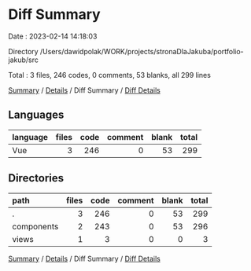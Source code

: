 # Diff Summary

Date : 2023-02-14 14:18:03

Directory /Users/dawidpolak/WORK/projects/stronaDlaJakuba/portfolio-jakub/src

Total : 3 files,  246 codes, 0 comments, 53 blanks, all 299 lines

[Summary](results.md) / [Details](details.md) / Diff Summary / [Diff Details](diff-details.md)

## Languages
| language | files | code | comment | blank | total |
| :--- | ---: | ---: | ---: | ---: | ---: |
| Vue | 3 | 246 | 0 | 53 | 299 |

## Directories
| path | files | code | comment | blank | total |
| :--- | ---: | ---: | ---: | ---: | ---: |
| . | 3 | 246 | 0 | 53 | 299 |
| components | 2 | 243 | 0 | 53 | 296 |
| views | 1 | 3 | 0 | 0 | 3 |

[Summary](results.md) / [Details](details.md) / Diff Summary / [Diff Details](diff-details.md)
